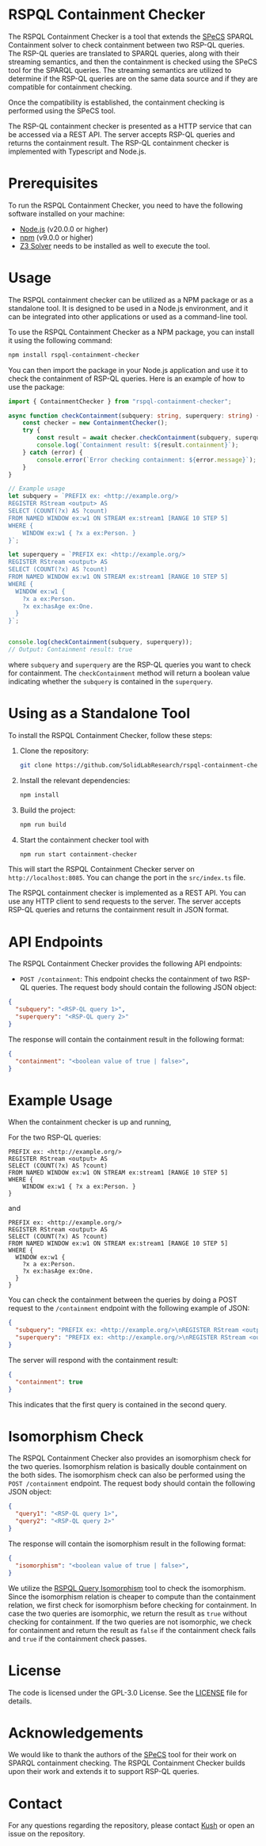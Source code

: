 # RSPQL Containment Checker

The RSPQL Containment Checker is a tool that extends the [SPeCS](https://github.com/mirkospasic/SpeCS) SPARQL Containment solver to check containment between two RSP-QL queries. The RSP-QL queries are translated to SPARQL queries, along with their streaming semantics, and then the containment is checked using the SPeCS tool for the SPARQL queries. The streaming semantics are utilized to determine if the RSP-QL queries are on the same data source and if they are compatible for containment checking.

Once the compatibility is established, the containment checking is performed using the SPeCS tool. 

The RSP-QL containment checker is presented as a HTTP service that can be accessed via a REST API. The server accepts RSP-QL queries and returns the containment result. The RSP-QL containment checker is implemented with Typescript and Node.js. 

# Prerequisites
To run the RSPQL Containment Checker, you need to have the following software installed on your machine:
- [Node.js](https://nodejs.org/en/) (v20.0.0 or higher)
- [npm](https://www.npmjs.com/) (v9.0.0 or higher)
- [Z3 Solver](https://github.com/Z3Prover/z3) needs to be installed as well to execute the tool.

# Usage

The RSPQL containment checker can be utilized as a NPM package or as a standalone tool. It is designed to be used in a Node.js environment, and it can be integrated into other applications or used as a command-line tool.

To use the RSPQL Containment Checker as a NPM package, you can install it using the following command:
```bash
npm install rspql-containment-checker
```
You can then import the package in your Node.js application and use it to check the containment of RSP-QL queries. Here is an example of how to use the package:

```ts
import { ContainmentChecker } from "rspql-containment-checker";

async function checkContainment(subquery: string, superquery: string) {
    const checker = new ContainmentChecker();
    try {
        const result = await checker.checkContainment(subquery, superquery);
        console.log(`Containment result: ${result.containment}`);
    } catch (error) {
        console.error(`Error checking containment: ${error.message}`);
    }
}

// Example usage
let subquery = `PREFIX ex: <http://example.org/>
REGISTER RStream <output> AS
SELECT (COUNT(?x) AS ?count)
FROM NAMED WINDOW ex:w1 ON STREAM ex:stream1 [RANGE 10 STEP 5]
WHERE {
    WINDOW ex:w1 { ?x a ex:Person. }
}`;

let superquery = `PREFIX ex: <http://example.org/>
REGISTER RStream <output> AS
SELECT (COUNT(?x) AS ?count)
FROM NAMED WINDOW ex:w1 ON STREAM ex:stream1 [RANGE 10 STEP 5]
WHERE {
  WINDOW ex:w1 { 
    ?x a ex:Person.
    ?x ex:hasAge ex:One.
  }
}`;


console.log(checkContainment(subquery, superquery));
// Output: Containment result: true
```

where `subquery` and `superquery` are the RSP-QL queries you want to check for containment. The `checkContainment` method will return a boolean value indicating whether the `subquery` is contained in the `superquery`.

# Using as a Standalone Tool 

To install the RSPQL Containment Checker, follow these steps:
1. Clone the repository:
   ```bash
   git clone https://github.com/SolidLabResearch/rspql-containment-checker.git
   ```

2. Install the relevant dependencies:
   ```bash
   npm install
   ```
3. Build the project:
   ```bash
   npm run build
   ```
4. Start the containment checker tool with
   ```bash
   npm run start containment-checker
   ```
This will start the RSPQL Containment Checker server on `http://localhost:8085`. You can change the port in the `src/index.ts` file.

The RSPQL containment checker is implemented as a REST API. You can use any HTTP client to send requests to the server. The server accepts RSP-QL queries and returns the containment result in JSON format.

# API Endpoints

The RSPQL Containment Checker provides the following API endpoints:
- `POST /containment`: This endpoint checks the containment of two RSP-QL queries. The request body should contain the following JSON object:
```json
{
  "subquery": "<RSP-QL query 1>",
  "superquery": "<RSP-QL query 2>"
}
```
The response will contain the containment result in the following format:
```json
{
  "containment": "<boolean value of true | false>",
}
```

# Example Usage

When the containment checker is up and running,

For the two RSP-QL queries:
```sparql
PREFIX ex: <http://example.org/>
REGISTER RStream <output> AS
SELECT (COUNT(?x) AS ?count)
FROM NAMED WINDOW ex:w1 ON STREAM ex:stream1 [RANGE 10 STEP 5]
WHERE {
    WINDOW ex:w1 { ?x a ex:Person. }
}
```
and

```sparql
PREFIX ex: <http://example.org/>
REGISTER RStream <output> AS
SELECT (COUNT(?x) AS ?count)
FROM NAMED WINDOW ex:w1 ON STREAM ex:stream1 [RANGE 10 STEP 5]
WHERE {
  WINDOW ex:w1 { 
    ?x a ex:Person.
    ?x ex:hasAge ex:One.
  }
}
```
You can check the containment between the queries by doing a POST request to the `/containment` endpoint with the following example of JSON:
```json
{
  "subquery": "PREFIX ex: <http://example.org/>\nREGISTER RStream <output> AS\nSELECT (COUNT(?x) AS ?count)\nFROM NAMED WINDOW ex:w1 ON STREAM ex:stream1 [RANGE 10 STEP 5]\nWHERE {\n    WINDOW ex:w1 { ?x a ex:Person. }\n}",
  "superquery": "PREFIX ex: <http://example.org/>\nREGISTER RStream <output> AS\nSELECT (COUNT(?x) AS ?count)\nFROM NAMED WINDOW ex:w1 ON STREAM ex:stream1 [RANGE 10 STEP 5]\nWHERE {\n  WINDOW ex:w1 { \n    ?x a ex:Person.\n    ?x ex:hasAge ex:One.\n  }\n}"
}
```

The server will respond with the containment result:
```json
{
  "containment": true
}
```
This indicates that the first query is contained in the second query.

# Isomorphism Check

The RSPQL Containment Checker also provides an isomorphism check for the two queries. Isomorphism relation is basically double containment on the both sides.
The isomorphism check can also be performed using the  `POST /containment` endpoint. The request body should contain the following JSON object:
```json
{
  "query1": "<RSP-QL query 1>",
  "query2": "<RSP-QL query 2>"
}
```

The response will contain the isomorphism result in the following format:
```json
{
  "isomorphism": "<boolean value of true | false>",
}
```

We utilize the [RSPQL Query Isomorphism](https://github.com/SolidLabResearch/rspql-query-isomorphism) tool to check the isomorphism.
Since the isomorphism relation is cheaper to compute than the containment relation, we first check for isomorphism before checking for containment. In case the two queries are isomorphic, we return the result as `true` without checking for containment.
If the two queries are not isomorphic, we check for containment and return the result as `false` if the containment check fails and `true` if the containment check passes.

# License
The code is licensed under the GPL-3.0 License. See the [LICENSE](LICENSE) file for details.

# Acknowledgements
We would like to thank the authors of the [SPeCS](https://github.com/mirkospasic/SpeCS) tool for their work on SPARQL containment checking. The RSPQL Containment Checker builds upon their work and extends it to support RSP-QL queries. 

# Contact
For any questions regarding the repository, please contact [Kush](mailto:kushbisen@proton.me) or open an issue on the repository.